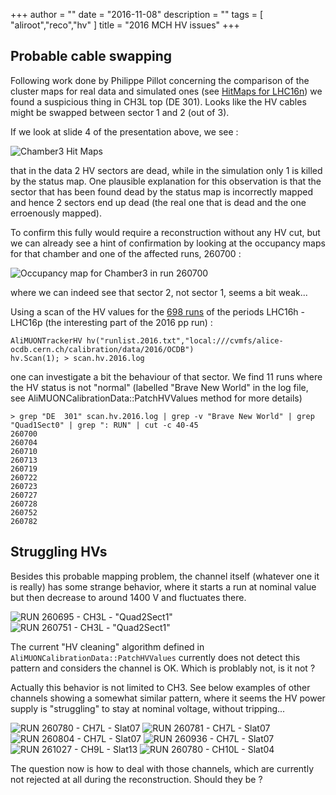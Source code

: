 +++
author = ""
date = "2016-11-08"
description = ""
tags = [ "aliroot","reco","hv" ]
title = "2016 MCH HV issues"
+++

## Probable cable swapping

Following work done by Philippe Pillot concerning the comparison of the cluster maps for real data and simulated ones
(see [HitMaps for LHC16n](/post/2016-mch-hv-issues/20161030_HitMapsLHC16n.pdf)) we found a suspicious thing in CH3L
top (DE 301). Looks like the HV cables might be swapped between sector 1 and 2 (out of 3).

If we look at slide 4 of the presentation above, we see : 

![Chamber3 Hit Maps](/post/2016-mch-hv-issues/Chamber3.png)

that in the data 2 HV sectors are dead, while in the simulation only 1 is killed by the status map. One plausible
explanation for this observation is that the sector that has been found dead by the status map is incorrectly mapped and hence 2 sectors end up
dead (the real one that is dead and the one erroenously mapped).

To confirm this fully would require a reconstruction without any HV cut, but we can already see a hint of
confirmation by looking at the occupancy maps for that chamber and one of the affected runs, 260700 :

![Occupancy map for Chamber3 in run 260700](/post/2016-mch-hv-issues/occupancy-chamber3-run260700.png)

where we can indeed see that sector 2, not sector 1, seems a bit weak...

Using a scan of the HV values for the [698 runs](/post/2016-mch-hv-issues/runlist.2016.txt) of the periods LHC16h - LHC16p (the interesting part of the 2016 pp run) :

```
AliMUONTrackerHV hv("runlist.2016.txt","local:///cvmfs/alice-ocdb.cern.ch/calibration/data/2016/OCDB")
hv.Scan(1); > scan.hv.2016.log
```

one can investigate a bit the behaviour of that sector. We find 11 runs where the HV status is not "normal" (labelled
"Brave New World" in the log file, see AliMUONCalibrationData::PatchHVValues method for more details)

```
> grep "DE  301" scan.hv.2016.log | grep -v "Brave New World" | grep "Quad1Sect0" | grep ": RUN" | cut -c 40-45
260700
260704
260710
260713
260719
260722
260723
260727
260728
260752
260782
```

## Struggling HVs

Besides this probable mapping problem, the channel itself (whatever one it is really) has some strange behavior,
where it starts a run at nominal value but then decrease to around 1400 V and fluctuates there.

![RUN 260695 - CH3L - "Quad2Sect1"](/post/2016-mch-hv-issues/chamber03left-quad2sect1-run260695.png)
![RUN 260751 - CH3L - "Quad2Sect1"](/post/2016-mch-hv-issues/chamber03left-quad2sect1-run260751.png)

The current "HV cleaning" algorithm defined in `AliMUONCalibrationData::PatchHVValues` currently does not
detect this pattern and considers the channel is OK. Which is problably not, is it not ?

Actually this behavior is not limited to CH3. See below examples of other channels showing a somewhat similar pattern,
where it seems the HV power supply is "struggling" to stay at nominal voltage, without tripping...

<!--- ![RUN 255252 - CH4R - Quad4Sect2](/post/2016-mch-hv-issues/chamber04right-quad4sect2-run255252.png) --->

![RUN 260780 - CH7L - Slat07](/post/2016-mch-hv-issues/chamber07left-slat07-run260780.png)
![RUN 260781 - CH7L - Slat07](/post/2016-mch-hv-issues/chamber07left-slat07-run260781.png)
![RUN 260804 - CH7L - Slat07](/post/2016-mch-hv-issues/chamber07left-slat07-run260804.png)
![RUN 260936 - CH7L - Slat07](/post/2016-mch-hv-issues/chamber07left-slat07-run260936.png)
![RUN 261027 - CH9L - Slat13](/post/2016-mch-hv-issues/chamber09left-slat13-run261027.png)
![RUN 260780 - CH10L - Slat04](/post/2016-mch-hv-issues/chamber10left-slat04-run260780.png)

The question now is how to deal with those channels, which are currently not rejected at all during the
reconstruction. Should they be ?


